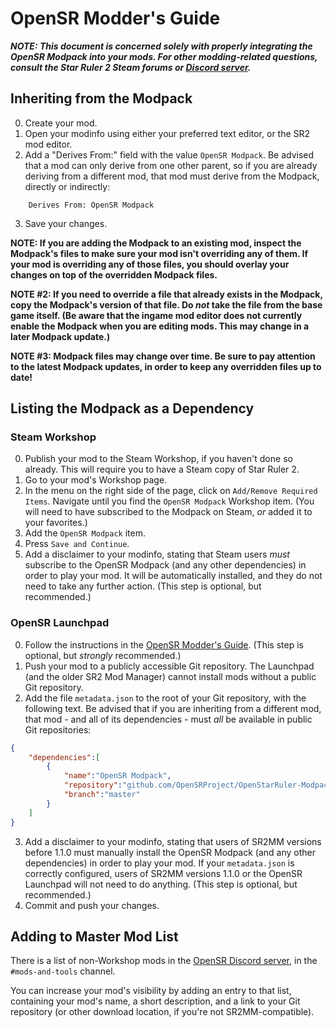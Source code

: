 # OpenSR Modder's Guide

***NOTE: This document is concerned solely with properly integrating the OpenSR Modpack into your mods. For other modding-related questions, consult the Star Ruler 2 Steam forums or [Discord server](https://discord.gg/sUJKJDc).***

## Inheriting from the Modpack

0. Create your mod.
1. Open your modinfo using either your preferred text editor, or the SR2 mod editor.
2. Add a "Derives From:" field with the value `OpenSR Modpack`. Be advised that a mod can only derive from one other parent, so if you are already deriving from a different mod, that mod must derive from the Modpack, directly or indirectly:
```
    Derives From: OpenSR Modpack
```
3. Save your changes.

**NOTE: If you are adding the Modpack to an existing mod, inspect the Modpack's files to make sure your mod isn't overriding any of them. If your mod is overriding any of those files, you should overlay your changes on top of the overridden Modpack files.**

**NOTE #2: If you need to override a file that already exists in the Modpack, copy the Modpack's version of that file. Do *not* take the file from the base game itself. (Be aware that the ingame mod editor does not currently enable the Modpack when you are editing mods. This may change in a later Modpack update.)**

**NOTE #3: Modpack files may change over time. Be sure to pay attention to the latest Modpack updates, in order to keep any overridden files up to date!**

## Listing the Modpack as a Dependency

### Steam Workshop

0. Publish your mod to the Steam Workshop, if you haven't done so already. This will require you to have a Steam copy of Star Ruler 2.
1. Go to your mod's Workshop page.
2. In the menu on the right side of the page, click on `Add/Remove Required Items`. Navigate until you find the `OpenSR Modpack` Workshop item. (You will need to have subscribed to the Modpack on Steam, *or* added it to your favorites.)
3. Add the `OpenSR Modpack` item.
4. Press `Save and Continue`.
5. Add a disclaimer to your modinfo, stating that Steam users *must* subscribe to the OpenSR Modpack (and any other dependencies) in order to play your mod. It will be automatically installed, and they do not need to take any further action. (This step is optional, but recommended.)

### OpenSR Launchpad

0. Follow the instructions in the [OpenSR Modder's Guide](https://github.com/OpenSRProject/OpenStarRuler-Launchpad#modders-guide). (This step is optional, but *strongly* recommended.)
1. Push your mod to a publicly accessible Git repository. The Launchpad (and the older SR2 Mod Manager) cannot install mods without a public Git repository.
2. Add the file `metadata.json` to the root of your Git repository, with the following text. Be advised that if you are inheriting from a different mod, that mod - and all of its dependencies - must *all* be available in public Git repositories:
```json
{
    "dependencies":[
        {
            "name":"OpenSR Modpack",
            "repository":"github.com/OpenSRProject/OpenStarRuler-Modpack",
            "branch":"master"
        }
    ]
}
```
3. Add a disclaimer to your modinfo, stating that users of SR2MM versions before 1.1.0 must manually install the OpenSR Modpack (and any other dependencies) in order to play your mod. If your `metadata.json` is correctly configured, users of SR2MM versions 1.1.0 or the OpenSR Launchpad will not need to do anything. (This step is optional, but recommended.)
4. Commit and push your changes.

## Adding to Master Mod List

There is a list of non-Workshop mods in the [OpenSR Discord server](https://discord.gg/sUJKJDc), in the `#mods-and-tools` channel.

You can increase your mod's visibility by adding an entry to that list, containing your mod's name, a short description, and a link to your Git repository (or other download location, if you're not SR2MM-compatible).